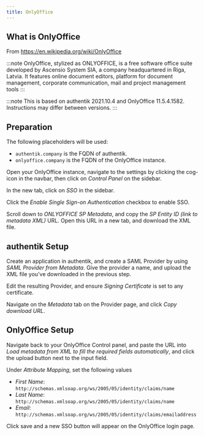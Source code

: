 ```yaml
---
title: OnlyOffice
---
```


## What is OnlyOffice

From https://en.wikipedia.org/wiki/OnlyOffice

:::note
OnlyOffice, stylized as ONLYOFFICE, is a free software office suite developed by Ascensio System SIA, a company headquartered in Riga, Latvia. It features online document editors, platform for document management, corporate communication, mail and project management tools
:::

:::note
This is based on authentik 2021.10.4 and OnlyOffice 11.5.4.1582. Instructions may differ between versions.
:::

## Preparation

The following placeholders will be used:

- `authentik.company` is the FQDN of authentik.
- `onlyoffice.company` is the FQDN of the OnlyOffice instance.

Open your OnlyOffice instance, navigate to the settings by clicking the cog-icon in the navbar, then click on *Control Panel* on the sidebar.

In the new tab, click on *SSO* in the sidebar.

Click the *Enable Single Sign-on Authentication* checkbox to enable SSO.

Scroll down to *ONLYOFFICE SP Metadata*, and copy the *SP Entity ID (link to metadata XML)* URL. Open this URL in a new tab, and download the XML file.

## authentik Setup

Create an application in authentik, and create a SAML Provider by using *SAML Provider from Metadata*. Give the provider a name, and upload the XML file you've downloaded in the previous step.

Edit the resulting Provider, and ensure *Signing Certificate* is set to any certificate.

Navigate on the *Metadata* tab on the Provider page, and click *Copy download URL*.

## OnlyOffice Setup

Navigate back to your OnlyOffice Control panel, and paste the URL into *Load metadata from XML to fill the required fields automatically*, and click the upload button next to the input field.

Under *Attribute Mapping*, set the following values

- *First Name*: `http://schemas.xmlsoap.org/ws/2005/05/identity/claims/name`
- *Last Name*: `http://schemas.xmlsoap.org/ws/2005/05/identity/claims/name`
- *Email*: `http://schemas.xmlsoap.org/ws/2005/05/identity/claims/emailaddress`

Click save and a new SSO button will appear on the OnlyOffice login page.
